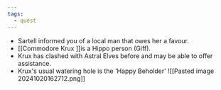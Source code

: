 ```yaml
---
tags:
  - quest
---
```


- Sartell informed you of a local man that owes her a favour. 
- [[Commodore Krux ]]is a Hippo person (Giff). 
- Krux has clashed with Astral Elves before and may be able to offer assistance. 
- Krux's usual watering hole is the 'Happy Beholder'
![[Pasted image 20241020162712.png]]